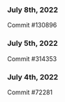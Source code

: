 ### July 8th, 2022

Commit #130896

### July 5th, 2022

Commit #314353


### July 4th, 2022

Commit #72281

